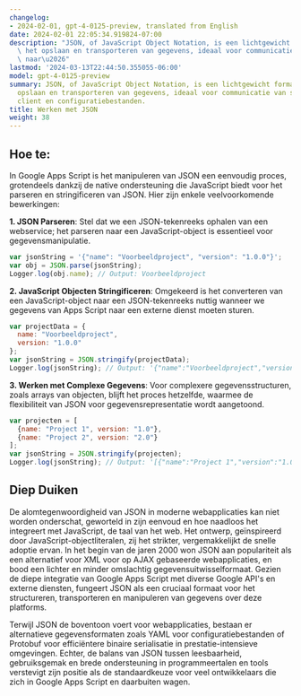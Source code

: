 ```yaml
---
changelog:
- 2024-02-01, gpt-4-0125-preview, translated from English
date: 2024-02-01 22:05:34.919824-07:00
description: "JSON, of JavaScript Object Notation, is een lichtgewicht formaat voor\
  \ het opslaan en transporteren van gegevens, ideaal voor communicatie van server\
  \ naar\u2026"
lastmod: '2024-03-13T22:44:50.355055-06:00'
model: gpt-4-0125-preview
summary: JSON, of JavaScript Object Notation, is een lichtgewicht formaat voor het
  opslaan en transporteren van gegevens, ideaal voor communicatie van server naar
  client en configuratiebestanden.
title: Werken met JSON
weight: 38
---
```


## Hoe te:
In Google Apps Script is het manipuleren van JSON een eenvoudig proces, grotendeels dankzij de native ondersteuning die JavaScript biedt voor het parseren en stringificeren van JSON. Hier zijn enkele veelvoorkomende bewerkingen:

**1. JSON Parseren**: Stel dat we een JSON-tekenreeks ophalen van een webservice; het parseren naar een JavaScript-object is essentieel voor gegevensmanipulatie.

```javascript
var jsonString = '{"name": "Voorbeeldproject", "version": "1.0.0"}';
var obj = JSON.parse(jsonString);
Logger.log(obj.name); // Output: Voorbeeldproject
```

**2. JavaScript Objecten Stringificeren**: Omgekeerd is het converteren van een JavaScript-object naar een JSON-tekenreeks nuttig wanneer we gegevens van Apps Script naar een externe dienst moeten sturen.

```javascript
var projectData = {
  name: "Voorbeeldproject",
  version: "1.0.0"
};
var jsonString = JSON.stringify(projectData);
Logger.log(jsonString); // Output: '{"name":"Voorbeeldproject","version":"1.0.0"}'
```

**3. Werken met Complexe Gegevens**:
Voor complexere gegevensstructuren, zoals arrays van objecten, blijft het proces hetzelfde, waarmee de flexibiliteit van JSON voor gegevensrepresentatie wordt aangetoond.

```javascript
var projecten = [
  {name: "Project 1", version: "1.0"},
  {name: "Project 2", version: "2.0"}
];
var jsonString = JSON.stringify(projecten);
Logger.log(jsonString); // Output: '[{"name":"Project 1","version":"1.0"},{"name":"Project 2","version":"2.0"}]'
```

## Diep Duiken
De alomtegenwoordigheid van JSON in moderne webapplicaties kan niet worden onderschat, geworteld in zijn eenvoud en hoe naadloos het integreert met JavaScript, de taal van het web. Het ontwerp, geïnspireerd door JavaScript-objectliteralen, zij het strikter, vergemakkelijkt de snelle adoptie ervan. In het begin van de jaren 2000 won JSON aan populariteit als een alternatief voor XML voor op AJAX gebaseerde webapplicaties, en bood een lichter en minder omslachtig gegevensuitwisselformaat. Gezien de diepe integratie van Google Apps Script met diverse Google API's en externe diensten, fungeert JSON als een cruciaal formaat voor het structureren, transporteren en manipuleren van gegevens over deze platforms.

Terwijl JSON de boventoon voert voor webapplicaties, bestaan er alternatieve gegevensformaten zoals YAML voor configuratiebestanden of Protobuf voor efficiëntere binaire serialisatie in prestatie-intensieve omgevingen. Echter, de balans van JSON tussen leesbaarheid, gebruiksgemak en brede ondersteuning in programmeertalen en tools verstevigt zijn positie als de standaardkeuze voor veel ontwikkelaars die zich in Google Apps Script en daarbuiten wagen.
